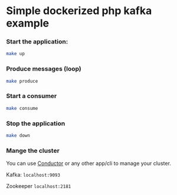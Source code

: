 # Simple dockerized php kafka example

### Start the application:

```sh
make up
```

### Produce messages (loop)
```sh
make produce
```


### Start a consumer
```sh
make consume
```

### Stop the application
```sh
make down
```

### Mange the cluster
You can use [Conductor](https://www.conduktor.io/)  or any other app/cli to manage your cluster.

Kafka: `localhost:9093`

Zookeeper `localhost:2181`